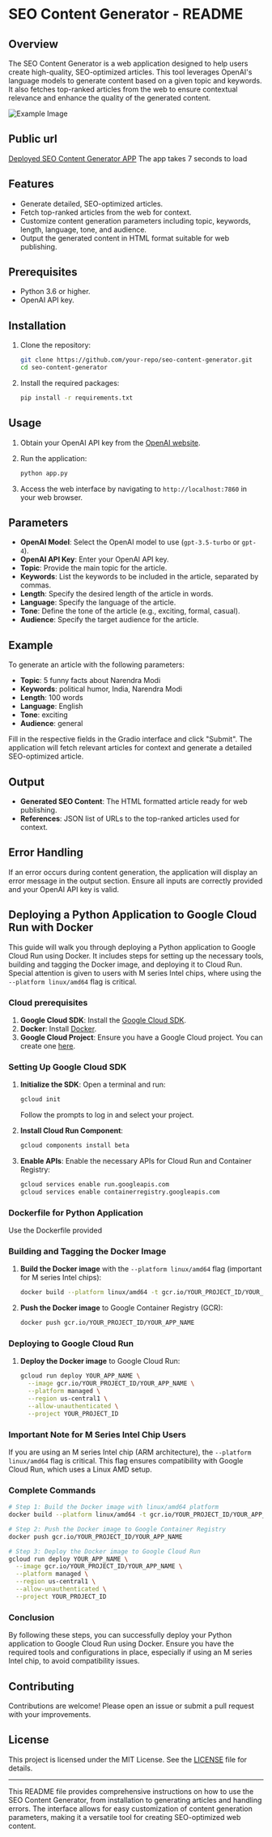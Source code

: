 # SEO Content Generator - README

## Overview

The SEO Content Generator is a web application designed to help users create high-quality, SEO-optimized articles. This tool leverages OpenAI's language models to generate content based on a given topic and keywords. It also fetches top-ranked articles from the web to ensure contextual relevance and enhance the quality of the generated content.

![Example Image](examples/sample_screenshot.png)

## Public url

[Deployed SEO Content Generator APP](https://seo-content-generator-app-3vi2t2alua-uc.a.run.app)
The app takes 7 seconds to load

## Features

- Generate detailed, SEO-optimized articles.
- Fetch top-ranked articles from the web for context.
- Customize content generation parameters including topic, keywords, length, language, tone, and audience.
- Output the generated content in HTML format suitable for web publishing.

## Prerequisites

- Python 3.6 or higher.
- OpenAI API key.

## Installation

1. Clone the repository:
   ```sh
   git clone https://github.com/your-repo/seo-content-generator.git
   cd seo-content-generator
   ```

2. Install the required packages:
   ```sh
   pip install -r requirements.txt
   ```

## Usage

1. Obtain your OpenAI API key from the [OpenAI website](https://beta.openai.com/signup/).

2. Run the application:
   ```sh
   python app.py
   ```

3. Access the web interface by navigating to `http://localhost:7860` in your web browser.

## Parameters

- **OpenAI Model**: Select the OpenAI model to use (`gpt-3.5-turbo` or `gpt-4`).
- **OpenAI API Key**: Enter your OpenAI API key.
- **Topic**: Provide the main topic for the article.
- **Keywords**: List the keywords to be included in the article, separated by commas.
- **Length**: Specify the desired length of the article in words.
- **Language**: Specify the language of the article.
- **Tone**: Define the tone of the article (e.g., exciting, formal, casual).
- **Audience**: Specify the target audience for the article.

## Example

To generate an article with the following parameters:
- **Topic**: 5 funny facts about Narendra Modi
- **Keywords**: political humor, India, Narendra Modi
- **Length**: 100 words
- **Language**: English
- **Tone**: exciting
- **Audience**: general

Fill in the respective fields in the Gradio interface and click "Submit". The application will fetch relevant articles for context and generate a detailed SEO-optimized article.

## Output

- **Generated SEO Content**: The HTML formatted article ready for web publishing.
- **References**: JSON list of URLs to the top-ranked articles used for context.

## Error Handling

If an error occurs during content generation, the application will display an error message in the output section. Ensure all inputs are correctly provided and your OpenAI API key is valid.

## Deploying a Python Application to Google Cloud Run with Docker

This guide will walk you through deploying a Python application to Google Cloud Run using Docker. It includes steps for setting up the necessary tools, building and tagging the Docker image, and deploying it to Cloud Run. Special attention is given to users with M series Intel chips, where using the `--platform linux/amd64` flag is critical.

### Cloud prerequisites

1. **Google Cloud SDK**: Install the [Google Cloud SDK](https://cloud.google.com/sdk/docs/install).
2. **Docker**: Install [Docker](https://docs.docker.com/get-docker/).
3. **Google Cloud Project**: Ensure you have a Google Cloud project. You can create one [here](https://console.cloud.google.com/).

### Setting Up Google Cloud SDK

1. **Initialize the SDK**: Open a terminal and run:

    ```sh
    gcloud init
    ```

    Follow the prompts to log in and select your project.

2. **Install Cloud Run Component**:

    ```sh
    gcloud components install beta
    ```

3. **Enable APIs**: Enable the necessary APIs for Cloud Run and Container Registry:

    ```sh
    gcloud services enable run.googleapis.com
    gcloud services enable containerregistry.googleapis.com
    ```

### Dockerfile for Python Application

Use the Dockerfile provided

### Building and Tagging the Docker Image

1. **Build the Docker image** with the `--platform linux/amd64` flag (important for M series Intel chips):

    ```sh
    docker build --platform linux/amd64 -t gcr.io/YOUR_PROJECT_ID/YOUR_APP_NAME .
    ```

2. **Push the Docker image** to Google Container Registry (GCR):

    ```sh
    docker push gcr.io/YOUR_PROJECT_ID/YOUR_APP_NAME
    ```

### Deploying to Google Cloud Run

1. **Deploy the Docker image** to Google Cloud Run:

    ```sh
    gcloud run deploy YOUR_APP_NAME \
      --image gcr.io/YOUR_PROJECT_ID/YOUR_APP_NAME \
      --platform managed \
      --region us-central1 \
      --allow-unauthenticated \
      --project YOUR_PROJECT_ID
    ```

### Important Note for M Series Intel Chip Users

If you are using an M series Intel chip (ARM architecture), the `--platform linux/amd64` flag is critical. This flag ensures compatibility with Google Cloud Run, which uses a Linux AMD setup.

### Complete Commands

```sh
# Step 1: Build the Docker image with linux/amd64 platform
docker build --platform linux/amd64 -t gcr.io/YOUR_PROJECT_ID/YOUR_APP_NAME .

# Step 2: Push the Docker image to Google Container Registry
docker push gcr.io/YOUR_PROJECT_ID/YOUR_APP_NAME

# Step 3: Deploy the Docker image to Google Cloud Run
gcloud run deploy YOUR_APP_NAME \
  --image gcr.io/YOUR_PROJECT_ID/YOUR_APP_NAME \
  --platform managed \
  --region us-central1 \
  --allow-unauthenticated \
  --project YOUR_PROJECT_ID
```

### Conclusion

By following these steps, you can successfully deploy your Python application to Google Cloud Run using Docker. Ensure you have the required tools and configurations in place, especially if using an M series Intel chip, to avoid compatibility issues.

## Contributing

Contributions are welcome! Please open an issue or submit a pull request with your improvements.

## License

This project is licensed under the MIT License. See the [LICENSE](LICENSE) file for details.

---

This README file provides comprehensive instructions on how to use the SEO Content Generator, from installation to generating articles and handling errors. The interface allows for easy customization of content generation parameters, making it a versatile tool for creating SEO-optimized web content.